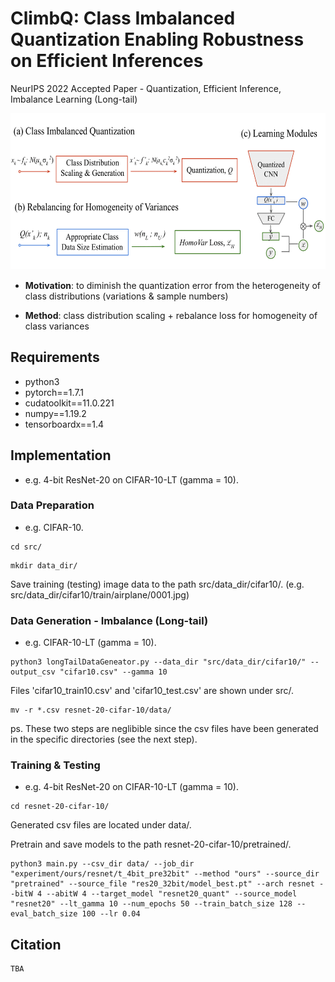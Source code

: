 # ClimbQ: Class Imbalanced Quantization Enabling Robustness on Efficient Inferences
NeurIPS 2022 Accepted Paper - Quantization, Efficient Inference, Imbalance Learning (Long-tail)

<img src="img/overview.png" width="600" height="250">

* **Motivation**: to diminish the quantization error from the heterogeneity of class distributions (variations & sample numbers)

* **Method**: class distribution scaling + rebalance loss for homogeneity of class variances

## Requirements

* python3
* pytorch==1.7.1
* cudatoolkit==11.0.221 
* numpy==1.19.2
* tensorboardx==1.4

## Implementation

* e.g. 4-bit ResNet-20 on CIFAR-10-LT (gamma = 10).

### Data Preparation

* e.g. CIFAR-10.

```shell
cd src/
```
```shell
mkdir data_dir/
```

Save training (testing) image data to the path src/data_dir/cifar10/. (e.g. src/data_dir/cifar10/train/airplane/0001.jpg)

### Data Generation - Imbalance (Long-tail) 

* e.g. CIFAR-10-LT (gamma = 10).

```shell
python3 longTailDataGeneator.py --data_dir "src/data_dir/cifar10/" --output_csv "cifar10.csv" --gamma 10
```

Files 'cifar10_train10.csv' and 'cifar10_test.csv' are shown under src/.


```shell
mv -r *.csv resnet-20-cifar-10/data/
```

ps. These two steps are neglibible since the csv files have been generated in the specific directories (see the next step).

### Training & Testing

* e.g. 4-bit ResNet-20 on CIFAR-10-LT (gamma = 10).

```shell
cd resnet-20-cifar-10/
```

Generated csv files are located under data/.

Pretrain and save models to the path resnet-20-cifar-10/pretrained/.

```shell
python3 main.py --csv_dir data/ --job_dir "experiment/ours/resnet/t_4bit_pre32bit" --method "ours" --source_dir "pretrained" --source_file "res20_32bit/model_best.pt" --arch resnet --bitW 4 --abitW 4 --target_model "resnet20_quant" --source_model "resnet20" --lt_gamma 10 --num_epochs 50 --train_batch_size 128 --eval_batch_size 100 --lr 0.04
```


## Citation

```shell
TBA
```
